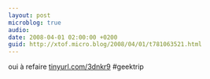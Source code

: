 ```yaml
---
layout: post
microblog: true
audio: 
date: 2008-04-01 02:00:00 +0200
guid: http://xtof.micro.blog/2008/04/01/t781063521.html
---
```

oui à refaire [tinyurl.com/3dnkr9](http://tinyurl.com/3dnkr9) #geektrip

